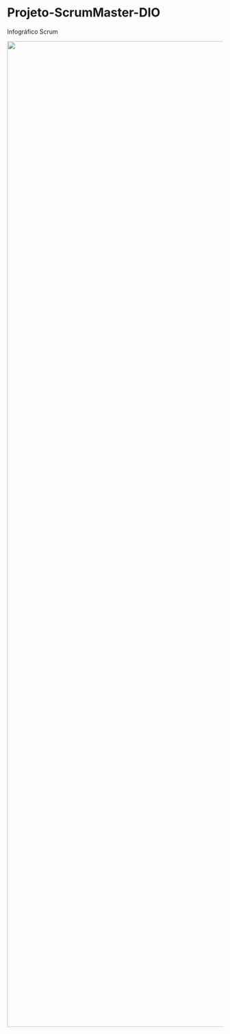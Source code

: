 # Projeto-ScrumMaster-DIO

Infográfico Scrum


<div align="center">
<img src="https://user-images.githubusercontent.com/12172165/209485481-c44e453c-bf01-4fda-8664-3cd6aff32467.jpg" width="2300px" />
</div>

